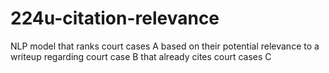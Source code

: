 # 224u-citation-relevance
NLP model that ranks court cases A based on their potential relevance to a writeup regarding court case B that already cites court cases C

